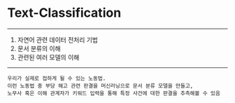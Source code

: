 # Text-Classification
- - -

1. 자연어 관련 데이터 전처리 기법
2. 문서 분류의 이해
3. 관련된 여러 모델의 이해

- - -
```
우리가 실제로 접하게 될 수 있는 노동법.   
이런 노동법 중 부당 해고 관련 판결을 머신러닝으로 문서 분류 모델을 만들고,
노무사 혹은 이해 관계자가 키워드 입력을 통해 특정 사건에 대한 판결을 추측해볼 수 있음
```



